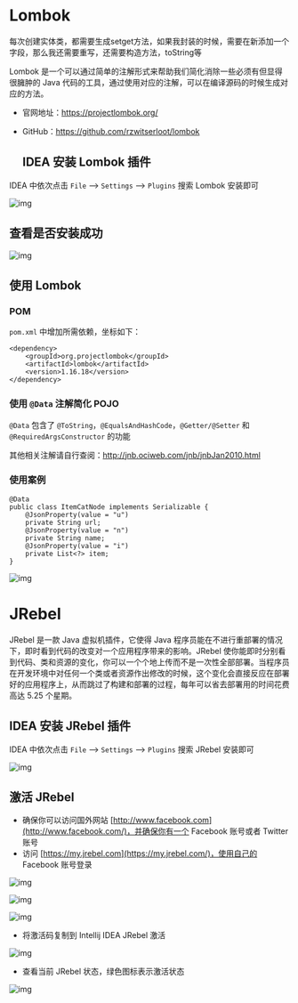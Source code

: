 # Lombok

每次创建实体类，都需要生成setget方法，如果我封装的时候，需要在新添加一个字段，那么我还需要重写，还需要构造方法，toString等

Lombok 是一个可以通过简单的注解形式来帮助我们简化消除一些必须有但显得很臃肿的 Java 代码的工具，通过使用对应的注解，可以在编译源码的时候生成对应的方法。

- 官网地址：https://projectlombok.org/

- GitHub：https://github.com/rzwitserloot/lombok

  ## IDEA 安装 Lombok 插件

IDEA 中依次点击 `File` --> `Settings` --> `Plugins` 搜索 Lombok 安装即可

![img](https://javasite.oss-cn-shenzhen.aliyuncs.com/blog/assets/Lusifer1512345603.png)

## 查看是否安装成功

![img](https://javasite.oss-cn-shenzhen.aliyuncs.com/blog/assets/Lusifer1512345786.png)

## 使用 Lombok

### POM

`pom.xml` 中增加所需依赖，坐标如下：

```text
<dependency>
    <groupId>org.projectlombok</groupId>
    <artifactId>lombok</artifactId>
    <version>1.16.18</version>
</dependency>
```

### 使用 `@Data` 注解简化 POJO

`@Data` 包含了 `@ToString`，`@EqualsAndHashCode`，`@Getter/@Setter` 和 `@RequiredArgsConstructor` 的功能

其他相关注解请自行查阅：http://jnb.ociweb.com/jnb/jnbJan2010.html

### 使用案例

```text
@Data
public class ItemCatNode implements Serializable {
    @JsonProperty(value = "u")
    private String url;
    @JsonProperty(value = "n")
    private String name;
    @JsonProperty(value = "i")
    private List<?> item;
}
```



![img](https://javasite.oss-cn-shenzhen.aliyuncs.com/blog/assets/Lusifer1512346835.png)

# JRebel

JRebel 是一款 Java 虚拟机插件，它使得 Java 程序员能在不进行重部署的情况下，即时看到代码的改变对一个应用程序带来的影响。JRebel 使你能即时分别看到代码、类和资源的变化，你可以一个个地上传而不是一次性全部部署。当程序员在开发环境中对任何一个类或者资源作出修改的时候，这个变化会直接反应在部署好的应用程序上，从而跳过了构建和部署的过程，每年可以省去部署用的时间花费高达 5.25 个星期。

## IDEA 安装 JRebel 插件

IDEA 中依次点击 `File` --> `Settings` --> `Plugins` 搜索 JRebel 安装即可

![img](https://javasite.oss-cn-shenzhen.aliyuncs.com/blog/assets/Lusifer1517278615.png)

## 激活 JRebel

- 确保你可以访问国外网站 [http://www.facebook.com](http://www.facebook.com/)，并确保你有一个 Facebook 账号或者 Twitter 账号
- 访问 [https://my.jrebel.com](https://my.jrebel.com/)，使用自己的 Facebook 账号登录

![img](https://javasite.oss-cn-shenzhen.aliyuncs.com/blog/assets/Lusifer1517278780.png)

![img](https://javasite.oss-cn-shenzhen.aliyuncs.com/blog/assets/Lusifer1517278874.png)

![img](https://javasite.oss-cn-shenzhen.aliyuncs.com/blog/assets/Lusifer1517278948.png)

- 将激活码复制到 Intellij IDEA JRebel 激活

![img](https://javasite.oss-cn-shenzhen.aliyuncs.com/blog/assets/Lusifer1517279104.png)

- 查看当前 JRebel 状态，绿色图标表示激活状态

![img](https://javasite.oss-cn-shenzhen.aliyuncs.com/blog/assets/Lusifer1517279160.png)
